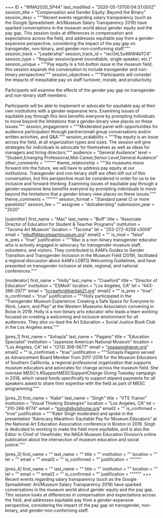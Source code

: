+++
ID = "WMA2020_SP44"
last_modified = "2020-05-13T00:04:37.000Z"
session_title = "Compensation and Gender Equity: Beyond the Binary"
session_desc = """Recent events regarding salary transparency (such as the Google Spreadsheet: Art/Museum Salary Transparency 2019) have sparked conversations in the museum world about gender equity and the pay gap. This session looks at differences in compensation and expectations across the field, and addresses equitable pay from a gender-expansive perspective, considering the impact of the pay gap on transgender, non-binary, and gender-non-conforming staff."""
session_track = "Leadership"
session_track_id = "recOeL5u96IW4bTC4"
session_type = "Regular session/panel (roundtable, single speaker, etc.)"
session_unique = """Pay equity is a hot-button issue in the museum field; this session expands the conversation to include transgender and non-binary perspectives"""
session_objectives = """Participants will consider the impacts of inequitable pay on staff turnover, morale, and productivity.<br><br>Participants will examine the effects of the gender pay gap on transgender and non-binary staff members.<br><br>Participants will be able to implement or advocate for equitable pay at their own institutions with a gender-expansive lens. Examining issues of equitable pay through this lens benefits everyone by prompting individuals to move beyond the limitations that a gender-binary view places on these issues."""
session_engagement = """Moderated panel with opportunities for audience participation through partner/small group conversations and/or written activities, and Q&A."""
session_scalability = """Pay equity is an issue across the field, at all organization types and sizes. The session will give strategies for individuals to advocate for themselves as well as ideas for managers and hiring directors."""
audience = "General Audience"
level = "Student,Emerging Professional,Mid-Career,Senior Level,General Audience"
other_comments = """"""
theme_relationship = """As museums move forward into the future, we will have to address pay equity at our institutions. Transgender and non-binary staff are often left out of this conversation, but this perspective must be considered in order for us to be inclusive and forward-thinking. Examining issues of equitable pay through a gender-expansive lens benefits everyone by prompting individuals to move beyond the limitations that a gender-binary view places on these issues."""
theme_comments = """"""
session_format = "Standard panel (2 or more panelists)"
session_fee = ""
assignee = "dulcekersting"
submission_year = "2020"

[submitter]
first_name = "Mac"
last_name = "Buff"
title = "Associate Director of Education for Student & Teacher Programs"
institution = "Tacoma Art Museum"
location = "Tacoma"
tel = "253-272-4258 x3009"
email = "mbuff@tacomaartmuseum.org"
email2 = ""
is_mod = "false"
is_pres = "true"
justification = """Mac is a non-binary transgender educator who is actively engaged in advocacy for transgender museum staff, volunteers, and visitors. They contributed to AAM’s Guides to Gender Transition and Transgender Inclusion in the Museum Field (2019), facilitated a regional discussion about AAM’s LGBTQ Welcoming Guidelines, and have presented on transgender inclusion at state, regional, and national conferences."""

[moderator]
first_name = "Holly"
last_name = "Crawford"
title = "Director of Education"
institution = "ESMoA"
location = "Los Angeles, CA"
tel = "443-386-2977"
email = "hcrawford@artlab21.org"
email2 = ""
is_pres = "true"
is_confirmed = "true"
justification = """Holly participated in the “Transgender Museum Experience: Creating a Safe Space for Everyone to Work, Learn, and Play” at the Western Museums Association convening in Boise in 2019. Holly is a non-binary arts educator who leads a team working focused on creating a welcoming and inclusive environment for all audiences. They also co-lead the Art Education + Social Justice Book Club in the Los Angeles area."""

[pres_1]
first_name = "Sohayla"
last_name = "Pagano"
title = "Education Specialist"
institution = "Japanese American National Museum"
location = "Los Angeles, CA"
tel = "(213) 306-5677"
email = "spagano@janm.org"
email2 = ""
is_confirmed = "true"
justification = """Sohayla Pagano served as Advancement Board Member from 2017-2019 for the Museum Educators of Southern California, a regional professional organization that supports museum educators and advocates for change across the museum field. She oversaw MESC’s #SupportMESCSupportChange Giving Tuesday campaign in 2018, which raised funds specifically to support stipend payments for all speakers asked to share their expertise with the field as part of MESC programming."""

[pres_2]
first_name = "Kabir"
last_name = "Singh"
title = "VTS Trainer"
institution = "Visual Thinking Strategies"
location = "Los Angeles, CA"
tel = "310-266-9774"
email = "ksingh@vtshome.org"
email2 = ""
is_confirmed = "true"
justification = """Kabir Singh moderated and spoke in the presentation “Advocacy Marathon: Equitable Pay for Museum Educators” at the National Art Education Association conference in Boston in 2019. Singh is dedicated to working to make the field more equitable, and is also the Editor in Chief of Viewfinder, the NAEA Museum Education Division’s online publication about the intersection of museum education and social justice."""

[pres_3]
first_name = ""
last_name = ""
title = ""
institution = ""
location = ""
tel = ""
email = ""
email2 = ""
is_confirmed = ""
justification = """"""

[pres_4]
first_name = ""
last_name = ""
title = ""
institution = ""
location = ""
tel = ""
email = ""
email2 = ""
is_confirmed = ""
justification = """"""
+++
Recent events regarding salary transparency (such as the Google Spreadsheet: Art/Museum Salary Transparency 2019) have sparked conversations in the museum world about gender equity and the pay gap. This session looks at differences in compensation and expectations across the field, and addresses equitable pay from a gender-expansive perspective, considering the impact of the pay gap on transgender, non-binary, and gender-non-conforming staff.